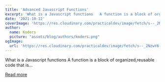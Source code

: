 ```yaml
---
title: 'Advanced Javascript Functions'
excerpt: 'What is a Javascript functions   A function is a block of organized,reusable code that is...'
date: '2021-10-12'
coverImage: 'https://res.cloudinary.com/practicaldev/image/fetch/s--_2NzwY6---/c_imagga_scale,f_auto,fl_progressive,h_420,q_auto,w_1000/https://dev-to-uploads.s3.amazonaws.com/uploads/articles/s22snsqadpuxzvltorfb.png'
author:
  name: Koders
  picture: "assets/blog/authors/koders.png"
ogImage:
  url: 'https://res.cloudinary.com/practicaldev/image/fetch/s--_2NzwY6---/c_imagga_scale,f_auto,fl_progressive,h_420,q_auto,w_1000/https://dev-to-uploads.s3.amazonaws.com/uploads/articles/s22snsqadpuxzvltorfb.png'
---
```


What is a Javascript functions   A function is a block of organized,reusable code that is...

[Read more](https://dev.to/luxacademy/advanced-working-with-functions-d0b)
